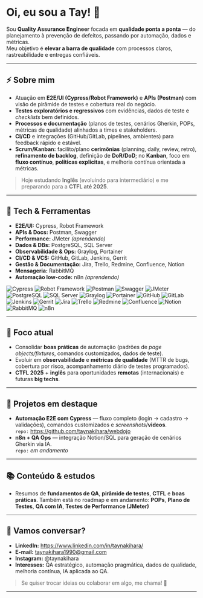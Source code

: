 # Oi, eu sou a Tay! 👋

Sou **Quality Assurance Engineer** focada em **qualidade ponta a ponta** — do planejamento à prevenção de defeitos, passando por automação, dados e métricas.  
Meu objetivo é **elevar a barra de qualidade** com processos claros, rastreabilidade e entregas confiáveis.

---

## ⚡ Sobre mim
- Atuação em **E2E/UI (Cypress/Robot Framework)** e **APIs (Postman)** com visão de pirâmide de testes e cobertura real do negócio.
- **Testes exploratórios e regressivos** com evidências, dados de teste e *checklists* bem definidos.
- **Processos e documentação** (planos de testes, cenários Gherkin, POPs, métricas de qualidade) alinhados a times e stakeholders.
- **CI/CD** e integrações (GitHub/GitLab, pipelines, ambientes) para feedback rápido e estável.
- **Scrum/Kanban:** facilito/plano **cerimônias** (planning, daily, review, retro), **refinamento de backlog**, definição de **DoR/DoD**; no **Kanban**, foco em **fluxo contínuo**, **políticas explícitas**, e melhoria contínua orientada a métricas.

> Hoje estudando **Inglês** (evoluindo para intermediário) e me preparando para a **CTFL até 2025**.

---

## 🧰 Tech & Ferramentas
- **E2E/UI:** Cypress, Robot Framework
- **APIs & Docs:** Postman, Swagger
- **Performance:** JMeter _(aprendendo)_
- **Dados & DBs:** PostgreSQL, SQL Server
- **Observabilidade & Ops:** Graylog, Portainer
- **CI/CD & VCS:** GitHub, GitLab, Jenkins, Gerrit
- **Gestão & Documentação:** Jira, Trello, Redmine, Confluence, Notion
- **Mensageria:** RabbitMQ
- **Automação low-code:** n8n _(aprendendo)_


<p align="left">
  <img alt="Cypress" src="https://img.shields.io/badge/Cypress-323232?logo=cypress&logoColor=white" />
  <img alt="Robot Framework" src="https://img.shields.io/badge/Robot%20Framework-000000?logo=robotframework&logoColor=white" />
  <img alt="Postman" src="https://img.shields.io/badge/Postman-FF6C37?logo=postman&logoColor=white" />
  <img alt="Swagger" src="https://img.shields.io/badge/Swagger-85EA2D?logo=swagger&logoColor=black" />
  <img alt="JMeter" src="https://img.shields.io/badge/JMeter-D22128?logo=apachejmeter&logoColor=white" />
  <img alt="PostgreSQL" src="https://img.shields.io/badge/PostgreSQL-4169E1?logo=postgresql&logoColor=white" />
  <img alt="SQL Server" src="https://img.shields.io/badge/SQL%20Server-CC2927?logo=microsoftsqlserver&logoColor=white" />
  <img alt="Graylog" src="https://img.shields.io/badge/Graylog-FF3633?logo=graylog&logoColor=white" />
  <img alt="Portainer" src="https://img.shields.io/badge/Portainer-13BEF9?logo=portainer&logoColor=white" />
  <img alt="GitHub" src="https://img.shields.io/badge/GitHub-181717?logo=github&logoColor=white" />
  <img alt="GitLab" src="https://img.shields.io/badge/GitLab-FC6D26?logo=gitlab&logoColor=white" />
  <img alt="Jenkins" src="https://img.shields.io/badge/Jenkins-D24939?logo=jenkins&logoColor=white" />
  <img alt="Gerrit" src="https://img.shields.io/badge/Gerrit-EEEEEE?logo=gerrit&logoColor=000000" />
  <img alt="Jira" src="https://img.shields.io/badge/Jira-0052CC?logo=jira&logoColor=white" />
  <img alt="Trello" src="https://img.shields.io/badge/Trello-0052CC?logo=trello&logoColor=white" />
  <img alt="Redmine" src="https://img.shields.io/badge/Redmine-B32024?logo=redmine&logoColor=white" />
  <img alt="Confluence" src="https://img.shields.io/badge/Confluence-172B4D?logo=confluence&logoColor=white" />
  <img alt="Notion" src="https://img.shields.io/badge/Notion-000000?logo=notion&logoColor=white" />
  <img alt="RabbitMQ" src="https://img.shields.io/badge/RabbitMQ-FF6600?logo=rabbitmq&logoColor=white" />
  <img alt="n8n" src="https://img.shields.io/badge/n8n-FB3F5C?logo=n8n&logoColor=white" />
</p>

---

## 🔭 Foco atual
- Consolidar **boas práticas** de automação (padrões de *page objects/fixtures*, comandos customizados, dados de teste).  
- Evoluir em **observabilidade** e **métricas de qualidade** (MTTR de bugs, cobertura por risco, acompanhamento diário de testes programados).
- **CTFL 2025** + **inglês** para oportunidades **remotas** (internacionais) e futuras **big techs**.

---

## 📌 Projetos em destaque
- **Automação E2E com Cypress** — fluxo completo (login → cadastro → validações), comandos customizados e *screenshots*/**videos**.  
  `repo:` https://github.com/taynakihara/webdojo
- **n8n + QA Ops** — integração Notion/SQL para geração de cenários Gherkin via IA.  
  `repo:` _em andamento_
  
---

## 📚 Conteúdo & estudos
- Resumos de **fundamentos de QA**, **pirâmide de testes**, **CTFL** e **boas práticas**. Também está no roadmap e em andamento: **POPs**, **Plano de Testes**, **QA com IA**, **Testes de Performance (JMeter)**

---

## 🤝 Vamos conversar?
- **LinkedIn:** https://www.linkedin.com/in/taynakihara/  
- **E-mail:** taynakihara1990@gmail.com
- **Instagram:** @taynakihara
- **Interesses:** QA estratégico, automação pragmática, dados de qualidade, melhoria contínua, IA aplicada ao QA.

> Se quiser trocar ideias ou colaborar em algo, me chama! 🚀

---
